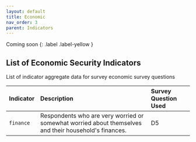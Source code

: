 ```yaml
---
layout: default
title: Economic
nav_order: 3
parent: Indicators
---
```


Coming soon
{: .label .label-yellow }

## List of Economic Security Indicators

List of indicator aggregate data for survey economic survey questions

| Indicator        | Description          | Survey Question Used |
|:----------------------------------------|:---------------------|:---------------------|
| `finance`                                 | Respondents who are very worried or somewhat worried about themselves and their household's finances.    | D5  |
